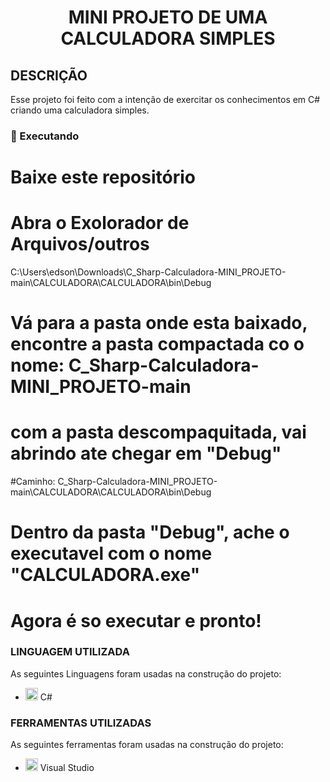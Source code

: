 <h1 align="center">MINI PROJETO DE UMA CALCULADORA SIMPLES</h1>
<h2>DESCRIÇÃO</h2>
<p>Esse projeto foi feito com a intenção de exercitar os conhecimentos em C# criando uma calculadora simples.</p>

<h3>🎲 Executando<h3/>

# Baixe este repositório

# Abra o Exolorador de Arquivos/outros
C:\Users\edson\Downloads\C_Sharp-Calculadora-MINI_PROJETO-main\CALCULADORA\CALCULADORA\bin\Debug
# Vá para a pasta onde esta baixado, encontre a pasta compactada co o nome: C_Sharp-Calculadora-MINI_PROJETO-main
	
# com a pasta descompaquitada, vai abrindo ate chegar em "Debug"
#Caminho: C_Sharp-Calculadora-MINI_PROJETO-main\CALCULADORA\CALCULADORA\bin\Debug
	
# Dentro da pasta "Debug", ache o executavel com o nome "CALCULADORA.exe"

# Agora é so executar e pronto!


<h3>LINGUAGEM UTILIZADA</h3>
<p>As seguintes Linguagens foram usadas na construção do projeto:</p>
<ul>
	<li><img src="https://cdn.jsdelivr.net/gh/devicons/devicon/icons/csharp/csharp-original.svg" width="20" height="20"/> C#</li>
</ul>
<h3>FERRAMENTAS UTILIZADAS</h3>
<p>As seguintes ferramentas foram usadas na construção do projeto:</p>
<ul>
	<li><img src="https://cdn.jsdelivr.net/gh/devicons/devicon/icons/visualstudio/visualstudio-plain.svg" width="20" height="20"/> Visual Studio</li>
</ul>

